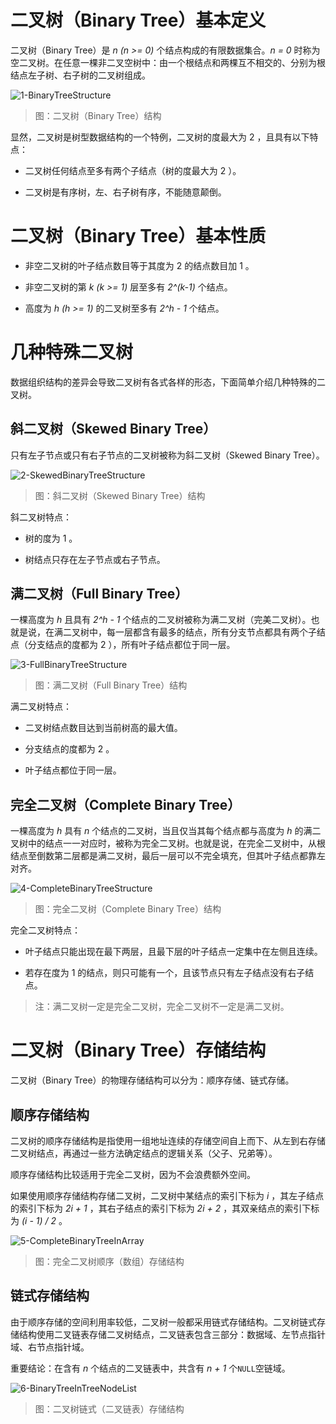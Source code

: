 # 二叉树（Binary Tree）基本定义

二叉树（Binary Tree）是 *n (n >= 0)* 个结点构成的有限数据集合。*n = 0* 时称为空二叉树。在任意一棵非二叉空树中：由一个根结点和两棵互不相交的、分别为根结点左子树、右子树的二叉树组成。

![1-BinaryTreeStructure][1-BinaryTreeStructure]

> 图：二叉树（Binary Tree）结构

显然，二叉树是树型数据结构的一个特例，二叉树的度最大为 2 ，且具有以下特点：

- 二叉树任何结点至多有两个子结点（树的度最大为 2 ）。

- 二叉树是有序树，左、右子树有序，不能随意颠倒。

# 二叉树（Binary Tree）基本性质

- 非空二叉树的叶子结点数目等于其度为 2 的结点数目加 1 。

- 非空二叉树的第 *k (k >= 1)* 层至多有 *2^(k-1)* 个结点。

- 高度为 *h (h >= 1)* 的二叉树至多有 *2^h - 1* 个结点。

# 几种特殊二叉树

数据组织结构的差异会导致二叉树有各式各样的形态，下面简单介绍几种特殊的二叉树。

## 斜二叉树（Skewed Binary Tree）

只有左子节点或只有右子节点的二叉树被称为斜二叉树（Skewed Binary Tree）。

![2-SkewedBinaryTreeStructure][2-SkewedBinaryTreeStructure]

> 图：斜二叉树（Skewed Binary Tree）结构

斜二叉树特点：

- 树的度为 1 。

- 树结点只存在左子节点或右子节点。

## 满二叉树（Full Binary Tree）

一棵高度为 *h* 且具有 *2^h - 1* 个结点的二叉树被称为满二叉树（完美二叉树）。也就是说，在满二叉树中，每一层都含有最多的结点，所有分支节点都具有两个子结点（分支结点的度都为 2 ），所有叶子结点都位于同一层。

![3-FullBinaryTreeStructure][3-FullBinaryTreeStructure]

> 图：满二叉树（Full Binary Tree）结构

满二叉树特点：

- 二叉树结点数目达到当前树高的最大值。

- 分支结点的度都为 2 。

- 叶子结点都位于同一层。

## 完全二叉树（Complete Binary Tree）

一棵高度为 *h* 具有 *n* 个结点的二叉树，当且仅当其每个结点都与高度为 *h* 的满二叉树中的结点一一对应时，被称为完全二叉树。也就是说，在完全二叉树中，从根结点至倒数第二层都是满二叉树，最后一层可以不完全填充，但其叶子结点都靠左对齐。

![4-CompleteBinaryTreeStructure][4-CompleteBinaryTreeStructure]

> 图：完全二叉树（Complete Binary Tree）结构

完全二叉树特点：

- 叶子结点只能出现在最下两层，且最下层的叶子结点一定集中在左侧且连续。

- 若存在度为 1 的结点，则只可能有一个，且该节点只有左子结点没有右子结点。

> 注：满二叉树一定是完全二叉树，完全二叉树不一定是满二叉树。

# 二叉树（Binary Tree）存储结构

二叉树（Binary Tree）的物理存储结构可以分为：顺序存储、链式存储。

## 顺序存储结构

二叉树的顺序存储结构是指使用一组地址连续的存储空间自上而下、从左到右存储二叉树结点，再通过一些方法确定结点的逻辑关系（父子、兄弟等）。

顺序存储结构比较适用于完全二叉树，因为不会浪费额外空间。

如果使用顺序存储结构存储二叉树，二叉树中某结点的索引下标为 *i* ，其左子结点的索引下标为 *2i + 1* ，其右子结点的索引下标为 *2i + 2* ，其双亲结点的索引下标为 *(i - 1) / 2* 。

![5-CompleteBinaryTreeInArray][5-CompleteBinaryTreeInArray]

> 图：完全二叉树顺序（数组）存储结构

## 链式存储结构

由于顺序存储的空间利用率较低，二叉树一般都采用链式存储结构。二叉树链式存储结构使用二叉链表存储二叉树结点，二叉链表包含三部分：数据域、左节点指针域、右节点指针域。

重要结论：在含有 *n* 个结点的二叉链表中，共含有 *n + 1* 个`NULL`空链域。

![6-BinaryTreeInTreeNodeList][6-BinaryTreeInTreeNodeList]

> 图：二叉树链式（二叉链表）存储结构

[1-BinaryTreeStructure]: ../../images/DataStructuresAndAlgorithms-BinaryTreeOverview-1-BinaryTreeStructure.png

[2-SkewedBinaryTreeStructure]: ../../images/DataStructuresAndAlgorithms-BinaryTreeOverview-2-SkewedBinaryTreeStructure.png

[3-FullBinaryTreeStructure]: ../../images/DataStructuresAndAlgorithms-BinaryTreeOverview-3-FullBinaryTreeStructure.png

[4-CompleteBinaryTreeStructure]: ../../images/DataStructuresAndAlgorithms-BinaryTreeOverview-4-CompleteBinaryTreeStructure.png

[5-CompleteBinaryTreeInArray]: ../../images/DataStructuresAndAlgorithms-BinaryTreeOverview-5-CompleteBinaryTreeInArray.png

[6-BinaryTreeInTreeNodeList]: ../../images/DataStructuresAndAlgorithms-BinaryTreeOverview-6-BinaryTreeInTreeNodeList.png

<!-- EOF -->
